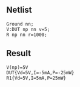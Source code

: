 ## Netlist

```text
Ground nn;
V:DUT np nn v=5;
R np nn r=1000;
```

## Result

```text
V(np)=5V
DUT{Vd=5V,I=-5mA,P=-25mW}
R1{Vd=5V,I=5mA,P=25mW}
```
